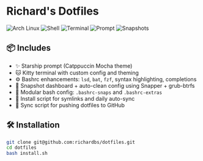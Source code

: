 # Richard's Dotfiles

![Arch Linux](https://img.shields.io/badge/OS-Arch_Linux-1793D1?logo=arch-linux&logoColor=white)
![Shell](https://img.shields.io/badge/Shell-Bash-4EAA25?logo=gnu-bash&logoColor=white)
![Terminal](https://img.shields.io/badge/Terminal-Kitty-7F7FFF?logo=windows-terminal&logoColor=white)
![Prompt](https://img.shields.io/badge/Prompt-Starship-2e2e2e?logo=starship&logoColor=white)
![Snapshots](https://img.shields.io/badge/Btrfs%20Snapshots-Snapper%20%2B%20Grub_Btrfs-5e81ac)

## 📦 Includes
- ✨ Starship prompt (Catppuccin Mocha theme)
- 🐱 Kitty terminal with custom config and theming
- ⚙️ Bashrc enhancements: `lsd`, `bat`, `fzf`, syntax highlighting, completions
- 📸 Snapshot dashboard + auto-clean config using Snapper + grub-btrfs
- 🧠 Modular bash config: `.bashrc-snaps` and `.bashrc-extras`
- 🔄 Install script for symlinks and daily auto-sync
- 🔁 Sync script for pushing dotfiles to GitHub

## 🛠 Installation
```bash
git clone git@github.com:richardbs/dotfiles.git
cd dotfiles
bash install.sh
